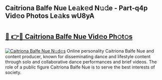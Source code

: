 ## Caitriona Balfe Nue Le𝚊k𝚎d N𝚞𝚍e - Part-q4p Vid𝚎o Photos Le𝚊ks wU8yA

# <h2><a href="http://fb63lo.evod.top/?m=Caitriona+Balfe+Nue">🔗 👉🔴 Caitriona Balfe Nue Vid𝚎o Ph𝚘t𝚘s</a></h2>

[![Caitriona Balfe Nue N𝚞d𝚎s](https://i.imgur.com/8V9OHl7.gif)](http://fb63lo.evod.top/?m=Caitriona+Balfe+Nue)
Online personality Caitriona Balfe Nue and content producer, known for disseminating dance and lifestyle content through solo and collaborative dance performances and brief videos. The role of a public figure Caitriona Balfe Nue is to serve the best interests of society. 
